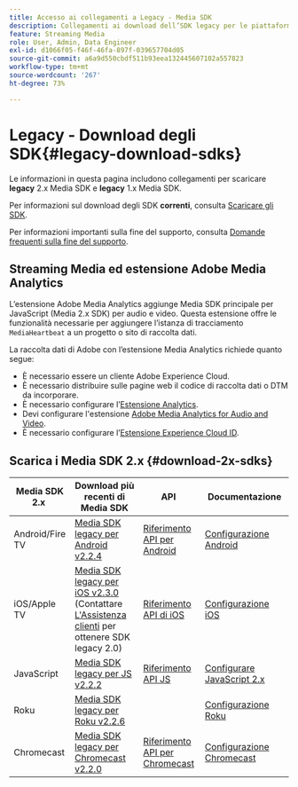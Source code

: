 ```yaml
---
title: Accesso ai collegamenti a Legacy - Media SDK
description: Collegamenti ai download dell’SDK legacy per le piattaforme disponibili, inclusi Android, iOS, JavaScript, Chromecast e Roku.
feature: Streaming Media
role: User, Admin, Data Engineer
exl-id: d1066f05-f46f-46fa-897f-039657704d05
source-git-commit: a6a9d550cbdf511b93eea132445607102a557823
workflow-type: tm+mt
source-wordcount: '267'
ht-degree: 73%

---
```


# Legacy - Download degli SDK{#legacy-download-sdks}

Le informazioni in questa pagina includono collegamenti per scaricare **legacy** 2.x Media SDK e **legacy** 1.x Media SDK.

Per informazioni sul download degli SDK **correnti**, consulta [Scaricare gli SDK](/help/getting-started/download-sdks.md).

Per informazioni importanti sulla fine del supporto, consulta [Domande frequenti sulla fine del supporto](/help/additional-resources/end-of-support-faqs.md).

## Streaming Media ed estensione Adobe Media Analytics

L’estensione Adobe Media Analytics aggiunge Media SDK principale per JavaScript (Media 2.x SDK) per audio e video. Questa estensione offre le funzionalità necessarie per aggiungere l’istanza di tracciamento `MediaHeartbeat` a un progetto o sito di raccolta dati.

La raccolta dati di Adobe con l’estensione Media Analytics richiede quanto segue:
* È necessario essere un cliente Adobe Experience Cloud.
* È necessario distribuire sulle pagine web il codice di raccolta dati o DTM da incorporare.
* È necessario configurare l’[Estensione Analytics](https://experienceleague.adobe.com/docs/experience-platform/tags/extensions/adobe/analytics/overview.html?lang=it).
* Devi configurare l&#39;estensione [Adobe Media Analytics for Audio and Video](https://experienceleague.adobe.com/docs/experience-platform/tags/extensions/client/media-analytics/overview.html?lang=it).
* È necessario configurare l’[Estensione Experience Cloud ID](https://experienceleague.adobe.com/docs/experience-platform/tags/extensions/adobe/id-service/overview.html?lang=it).

## Scarica i Media SDK 2.x {#download-2x-sdks}

| Media SDK 2.x  | Download più recenti di Media SDK |  API   |  Documentazione  |
| --- | --- | --- | --- |
| Android/Fire TV | [Media SDK legacy per Android v2.2.4](https://github.com/Adobe-Marketing-Cloud/media-sdks/releases/tag/android-v2.2.4) | [Riferimento API per Android](https://adobe-marketing-cloud.github.io/media-sdks/reference/android/) | [Configurazione Android](/help/legacy/media-sdk/setup/set-up-android.md) |
| iOS/Apple TV | [Media SDK legacy per iOS v2.3.0](https://github.com/Adobe-Marketing-Cloud/media-sdks/releases/tag/ios-v2.3.0) (Contattare [L&#39;Assistenza clienti](https://helpx.adobe.com/it/marketing-cloud/contact-support.html) per ottenere SDK legacy 2.0) | [Riferimento API di iOS](https://adobe-marketing-cloud.github.io/media-sdks/reference/ios/) | [Configurazione iOS](/help/legacy/media-sdk/setup/set-up-ios.md) |
| JavaScript | [Media SDK legacy per JS v2.2.2](https://github.com/Adobe-Marketing-Cloud/media-sdks/releases/tag/js-v2.2.2) | [Riferimento API JS](https://adobe-marketing-cloud.github.io/media-sdks/reference/javascript/) | [Configurare JavaScript 2.x](/help/legacy/media-sdk/setup/setup-javascript/set-up-js-2.md) |
| Roku | [Media SDK legacy per Roku v2.2.6](https://github.com/Adobe-Marketing-Cloud/media-sdks/releases/tag/roku-v2.2.6) | | [Configurazione Roku](/help/implementation/media-sdk/setup/set-up-roku.md) |
| Chromecast | [Media SDK legacy per Chromecast v2.2.0](https://github.com/Adobe-Marketing-Cloud/media-sdks/releases/tag/chromecast-v2.2.0) | [Riferimento API per Chromecast](https://adobe-marketing-cloud.github.io/media-sdks/reference/chromecast/) | [Configurazione Chromecast](/help/implementation/media-sdk/setup/set-up-chromecast.md) |
